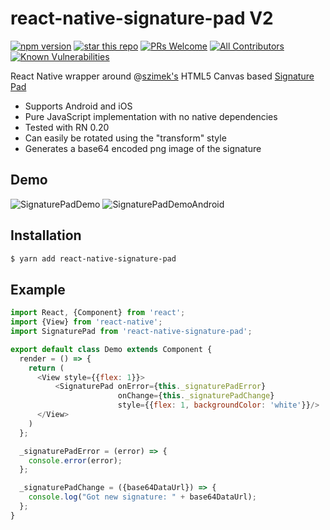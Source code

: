 # react-native-signature-pad V2

[![npm version](https://badge.fury.io/js/react-native-signature-pad.svg)](//npmjs.com/package/react-native-signature-pad)
[![star this repo](http://githubbadges.com/star.svg?user=kevinstumpf&repo=react-native-signature-pad&style=flat)](https://github.com/kevinstumpf/react-native-signature-pad) [![PRs Welcome](https://img.shields.io/badge/PRs-welcome-brightgreen.svg?style=flat-square)](http://makeapullrequest.com) [![All Contributors](https://img.shields.io/badge/all_contributors-12-orange.svg?style=flat-square)](#contributors) [![Known Vulnerabilities](https://snyk.io/test/github/kevinstumpf/react-native-signature-pad/badge.svg?style=flat-square)](https://snyk.io/test/github/kevinstumpf/react-native-signature-pad) 

React Native wrapper around @[szimek's](https://github.com/szimek) HTML5 Canvas based [Signature Pad](https://github.com/szimek/signature_pad)

- Supports Android and iOS
- Pure JavaScript implementation with no native dependencies
- Tested with RN 0.20
- Can easily be rotated using the "transform" style
- Generates a base64 encoded png image of the signature

## Demo

![SignaturePadDemo](https://cloud.githubusercontent.com/assets/7293984/13297035/303fefc6-dae5-11e5-99e8-edb8335633b5.gif) ![SignaturePadDemoAndroid](https://cloud.githubusercontent.com/assets/7293984/13299954/72bc3bf4-daf2-11e5-8606-388c05c26d6d.gif)

## Installation

```sh
$ yarn add react-native-signature-pad
```

## Example

```js
import React, {Component} from 'react';
import {View} from 'react-native';
import SignaturePad from 'react-native-signature-pad';

export default class Demo extends Component {
  render = () => {
    return (
      <View style={{flex: 1}}>
          <SignaturePad onError={this._signaturePadError}
                        onChange={this._signaturePadChange}
                        style={{flex: 1, backgroundColor: 'white'}}/>
      </View>
    )
  };

  _signaturePadError = (error) => {
    console.error(error);
  };

  _signaturePadChange = ({base64DataUrl}) => {
    console.log("Got new signature: " + base64DataUrl);
  };
}
```
